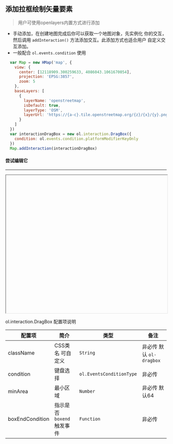 ## 添加拉框绘制矢量要素

> 用户可使用openlayers内置方式进行添加

* 手动添加，在创建地图完成后你可以获取一个地图对象，先实例化
  你的交互，然后调用 ``addInteraction()`` 方法添加交互。此添加方式也适合用户
  自定义交互添加。
* 一般配合 ```ol.events.condition``` 使用
  
```javascript
  var Map = new HMap('map', {
    view: {
      center: [12118909.300259633, 4086043.1061670054],
      projection: 'EPSG:3857',
      zoom: 5
    },
    baseLayers: [
      {
        layerName: 'openstreetmap',
        isDefault: true,
        layerType: 'OSM',
        layerUrl: 'https://{a-c}.tile.openstreetmap.org/{z}/{x}/{y}.png'
      }
    ]
  })
  var interactionDragBox = new ol.interaction.DragBox({
    condition: ol.events.condition.platformModifierKeyOnly
  })
  Map.addInteraction(interactionDragBox)
```  

#### 尝试编辑它
---
<iframe width="100%" height="430"></iframe>

ol.interaction.DragBox 配置项说明

| 配置项 | 简介 | 类型 | 备注 |
| --- | --- |--- | --- |
| className | CSS类名 可自定义 | `String` | 非必传 默认 ```ol-dragbox``` |
| condition | 键盘选择 | `ol.EventsConditionType` | 非必传 |
| minArea | 最小区域 | `Number` | 非必传 默认64 |
| boxEndCondition | 指示是否`boxend`触发事件 | `Function` | 非必传 |
